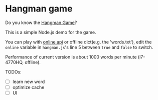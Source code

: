 # Hangman game

Do you know the [Hangman Game](https://en.wikipedia.org/wiki/Hangman_(game))?

This is a simple Node.js demo for the game.

You can play with [online api](http://hangman-api.herokuapp.com/api) or offline dict(e.g. the 'words.txt'), edit the `online` variable in `hangman.js`'s line 5 between `true` and `false` to switch.

Performance of current version is about 1000 words per minute (i7-4770HQ, offline).

TODOs:
- [ ] learn new word
- [ ] optimize cache
- [ ] UI
